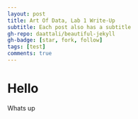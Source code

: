 ```yaml
---
layout: post
title: Art Of Data, Lab 1 Write-Up
subtitle: Each post also has a subtitle
gh-repo: daattali/beautiful-jekyll
gh-badge: [star, fork, follow]
tags: [test]
comments: true
---
```


# Hello

Whats up
